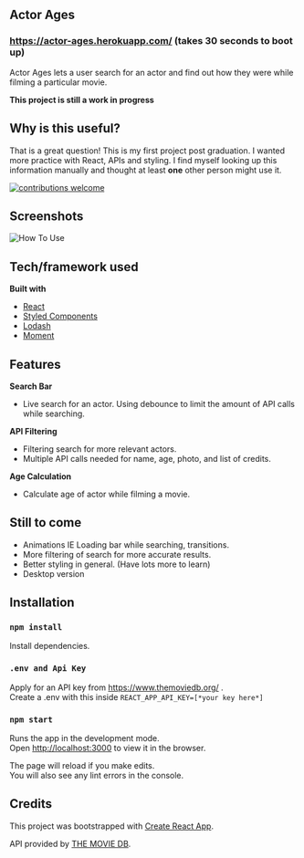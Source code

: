 ## Actor Ages
### https://actor-ages.herokuapp.com/ (takes 30 seconds to boot up)

Actor Ages lets a user search for an actor and find out how they were while filming a particular movie.

**This project is still a work in progress**

## Why is this useful?

That is a great question! This is my first project post graduation. I wanted more practice with React, APIs and styling. I find myself looking up this information manually and thought at least **one** other person might use it.

[![contributions welcome](https://img.shields.io/badge/contributions-welcome-brightgreen.svg?style=flat)](https://github.com/JKaram/actor-ages)

## Screenshots

![How To Use](https://raw.githubusercontent.com/JKaram/actor-ages/master/public/readme/gif_example.gif)



## Tech/framework used

<b>Built with</b>

- [React](https://reactjs.org/)
- [Styled Components](https://styled-components.com)
- [Lodash](https://lodash.com/)
- [Moment](https://momentjs.com/)


## Features

<b>Search Bar</b>
* Live search for an actor. Using debounce to limit the amount of API calls while searching.

<b>API Filtering</b>
* Filtering search for more relevant actors. 
* Multiple API calls needed for name, age, photo, and list of credits.

<b>Age Calculation</b>
* Calculate age of actor while filming a movie.

## Still to come

* Animations IE Loading bar while searching, transitions.
* More filtering of search for more accurate results.
* Better styling in general. (Have lots more to learn)
* Desktop version


## Installation

### `npm install`

Install dependencies.

### `.env and Api Key`

Apply for an API key from https://www.themoviedb.org/ .<br />
Create a .env with this inside `REACT_APP_API_KEY=[*your key here*]`

### `npm start`

Runs the app in the development mode.<br />
Open [http://localhost:3000](http://localhost:3000) to view it in the browser.

The page will reload if you make edits.<br />
You will also see any lint errors in the console.

## Credits

This project was bootstrapped with [Create React App](https://github.com/facebook/create-react-app).

API provided by [THE MOVIE DB](https://www.themoviedb.org/).
